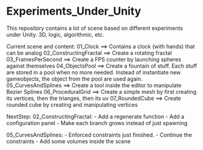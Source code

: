 # Experiments_Under_Unity
This repository contains a lot of scene based on different experiments under Unity. 3D, logic, algorithmic, etc.

Current scene and content:
01_Clock ==> Contains a clock (with hands) that can be analog
02_ConstructingFractal ==> Create a rotating fractal
03_FramesPerSecond ==> Create a FPS counter by launching spheres against themselves
04_ObjectsPool ==> Create a fountain of stuff. Each stuff are stored in a pool when no more needed. Instead of instantiate new gameobjects, the object from the pool are used again.
05_CurvesAndSplines ==> Create a tool inside the editor to manipulate Bezier Splines
06_ProceduralGrid ==> Create a simple mesh by first creating its vertices, then the trianges, then its uv
07_RoundedCube ==> Create rounded cube by creating and manipulating vertices

NextStep:
02_ConstructingFractal: 
	- Add a regenerate function
	- Add a configuration panel
	- Make each branch grows instead of just spawning

05_CurvesAndSplines:
	- Enforced constraints just finished.
	- Continue the constraints
	- Add some volumes inside the scene
